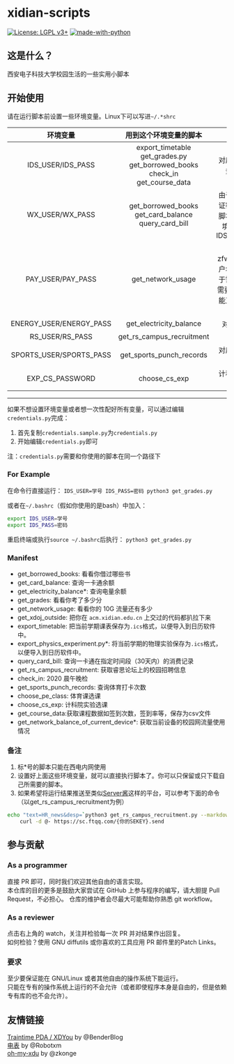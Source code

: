 # xidian-scripts
 
[![License: LGPL v3+](https://img.shields.io/badge/License-LGPL%20v3+-blue.svg)](https://www.gnu.org/licenses/lgpl-3.0)
[![made-with-python](https://img.shields.io/badge/Made%20with-Python-1f425f.svg)](https://www.python.org/)

## 这是什么？

西安电子科技大学校园生活的一些实用小脚本  

## 开始使用

请在运行脚本前设置一些环境变量。Linux下可以写进`~/.*shrc`

|环境变量|用到这个环境变量的脚本|补充说明|
|:-:|:-:|:-:|
|IDS_USER/IDS_PASS|export_timetable<br>get_grades.py<br>get_borrowed_books<br>check_in<br>get_course_data|对应西电统一认证服务的用户名密码|
|WX_USER/WX_PASS|get_borrowed_books<br>get_card_balance<br>query_card_bill|由于此服务与统一认证密码保持一致，若脚本找不到这两个环境变量，则会使用IDS_USER/IDS_PASS|
|PAY_USER/PAY_PASS|get_network_usage|对应zfw.xidian.edu.cn用户名密码，此脚本由于需要识别验证码，需要安装tesseract才能正常运行，且登陆速度可能较慢|
|ENERGY_USER/ENERGY_PASS|get_electricity_balance|对应宿舍电费账户|
|RS_USER/RS_PASS|get_rs_campus_recruitment|睿思校外站|
|SPORTS_USER/SPORTS_PASS|get_sports_punch_records|对应体适能用户名和密码|
|EXP_CS_PASSWORD|choose_cs_exp|计科院系统实验教学中心密码|

---

如果不想设置环境变量或者想一次性配好所有变量，可以通过编辑`credentials.py`完成：

1. 首先复制`credentials.sample.py`为`credentials.py`
2. 开始编辑`credentials.py`即可

注：`credentials.py`需要和你使用的脚本在同一个路径下

### For Example

在命令行直接运行：
`IDS_USER=学号 IDS_PASS=密码 python3 get_grades.py`

或者在`~/.bashrc`（假如你使用的是bash）中加入：
```sh
export IDS_USER=学号
export IDS_PASS=密码
```
重启终端或执行`source ~/.bashrc`后执行：
`python3 get_grades.py`

### Manifest

* get_borrowed_books: 看看你借过哪些书
* get_card_balance: 查询一卡通余额
* get_electricity_balance*: 查询电量余额
* get_grades: 看看你考了多少分
* get_network_usage: 看看你的 10G 流量还有多少
* get_xdoj_outside: 把你在 `acm.xidian.edu.cn` 上交过的代码都扒拉下来
* export_timetable: 把当前学期课表保存为`.ics`格式，以便导入到日历软件中。
* export_physics_experiment.py*: 将当前学期的物理实验保存为`.ics`格式，以便导入到日历软件中。
* query_card_bill: 查询一卡通在指定时间段（30天内）的消费记录
* get_rs_campus_recruitment: 获取睿思论坛上的校园招聘信息
* check_in: 2020 晨午晚检
* get_sports_punch_records: 查询体育打卡次数
* choose_pe_class: 体育课选课
* choose_cs_exp: 计科院实验选课
* get_course_data:获取课程数据如签到次数，签到率等，保存为csv文件
* get_network_balance_of_current_device*: 获取当前设备的校园网流量使用情况

### 备注

1. 标*号的脚本只能在西电内网使用
1. 设置好上面这些环境变量，就可以直接执行脚本了。你可以只保留或只下载自己所需要的脚本。
1. 如果希望将运行结果推送至类似[Server酱](https://sc.ftqq.com)这样的平台，可以参考下面的命令（以get_rs_campus_recruitment为例）

```bash
echo "text=HR_news&desp=`python3 get_rs_campus_recruitment.py --markdown --urlencode`" | \
    curl -d @- https://sc.ftqq.com/{你的SEKEY}.send
```

## 参与贡献

### As a programmer

直接 PR 即可，同时我们欢迎其他自由的语言实现。  
本仓库的目的更多是鼓励大家尝试在 GitHub 上参与程序的编写，请大胆提 Pull Request，不必担心。
仓库的维护者会尽最大可能帮助你熟悉 git workflow。

### As a reviewer

点击右上角的 watch，关注并检验每一次 PR 并对结果作出回复。  
如何检验？使用 GNU diffutils 或你喜欢的工具应用 PR 邮件里的Patch Links。  

### 要求

至少要保证能在 GNU/Linux 或者其他自由的操作系统下能运行。  
只能在专有的操作系统上运行的不会允许（或者即使程序本身是自由的，但是依赖专有库的也不会允许）。

## 友情链接

[Traintime PDA / XDYou]([https://www.coolapk.com/apk/249065](https://github.com/BenderBlog/traintime_pda)) by @BenderBlog  
[电表](https://www.coolapk.com/apk/249065) by @Robotxm  
[oh-my-xdu](https://github.com/zkonge/oh-my-xdu) by @zkonge
